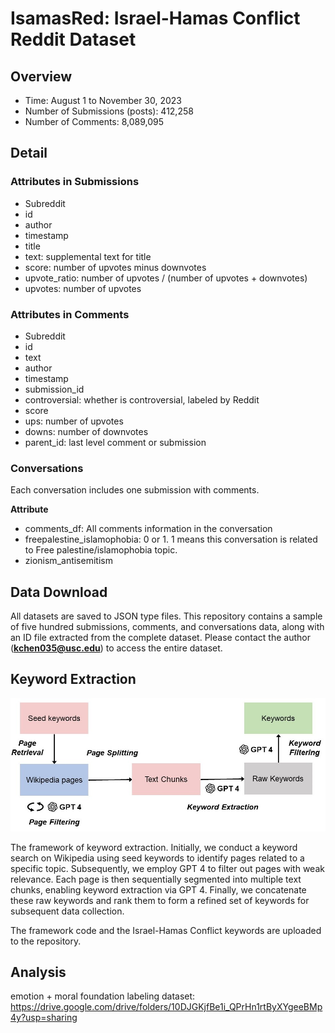 # IsamasRed: Israel-Hamas Conflict Reddit Dataset
## Overview

- Time: August 1 to November 30, 2023
- Number of Submissions (posts): 412,258
- Number of Comments: 8,089,095

## Detail
### Attributes in Submissions
- Subreddit
- id
- author
- timestamp
- title
- text: supplemental text for title
- score: number of upvotes minus downvotes
- upvote_ratio: number of upvotes / (number of upvotes + downvotes)
- upvotes: number of upvotes

### Attributes in Comments
- Subreddit
- id
- text
- author
- timestamp
- submission_id
- controversial: whether is controversial, labeled by Reddit
- score
- ups: number of upvotes
- downs: number of downvotes
- parent_id: last level comment or submission

### Conversations
Each conversation includes one submission with comments.

**Attribute**
- comments_df: All comments information in the conversation
- freepalestine_islamophobia: 0 or 1. 1 means this conversation is related to Free palestine/islamophobia topic.
- zionism_antisemitism

## Data Download
All datasets are saved to JSON type files. This repository contains a sample of five hundred submissions, comments, and conversations data, along with an ID file extracted from the complete dataset.  Please contact the author (**kchen035@usc.edu**) to access the entire dataset.

## Keyword Extraction

<img src="framework.jpg" width="700">

The framework of keyword extraction. Initially, we conduct a keyword search on Wikipedia using seed keywords to identify pages related to a specific topic. Subsequently, we employ GPT 4 to filter out pages with weak relevance. Each page is then sequentially segmented into multiple text chunks, enabling keyword extraction via GPT 4. Finally, we concatenate these raw keywords and rank them to form a refined set of keywords for subsequent data collection.

The framework code and the Israel-Hamas Conflict keywords are uploaded to the repository.

## Analysis
emotion + moral foundation labeling dataset:
https://drive.google.com/drive/folders/10DJGKjfBe1i_QPrHn1rtByXYgeeBMp4y?usp=sharing
